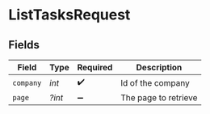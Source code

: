 # ListTasksRequest


## Fields

| Field                | Type                 | Required             | Description          |
| -------------------- | -------------------- | -------------------- | -------------------- |
| `company`            | *int*                | :heavy_check_mark:   | Id of the company    |
| `page`               | *?int*               | :heavy_minus_sign:   | The page to retrieve |